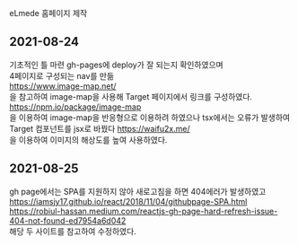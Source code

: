 eLmede 홈페이지 제작    

2021-08-24
----------
기초적인 틀 마련 gh-pages에 deploy가 잘 되는지 확인하였으며        
4페이지로 구성되는 nav를 만듦    
https://www.image-map.net/    
을 참고하여 image-map을 사용해 Target 페이지에서 링크를 구성하였다.   
https://npm.io/package/image-map   
을 이용하여 image-map을 반응형으로 이용하려 하였으나 tsx에서는 오류가 발생하여  Target 컴포넌트를   jsx로 바꿨다
https://waifu2x.me/   
을 이용하여 이미지의 해상도를 높여 사용하였다.   

2021-08-25
----------
gh page에서는 SPA를 지원하지 않아 새로고침을 하면 404에러가 발생하였고    
https://iamsjy17.github.io/react/2018/11/04/githubpage-SPA.html    
https://robiul-hassan.medium.com/reactjs-gh-page-hard-refresh-issue-404-not-found-ed7954a6d042    
해당 두 사이트를 참고하여 수정하였다. 


